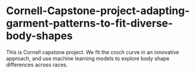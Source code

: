 # Cornell-Capstone-project-adapting-garment-patterns-to-fit-diverse-body-shapes
This is Cornell capstone project. We fit the croch curve in an innovative approach, and use machine learning models to explore body shape differences across races. 
